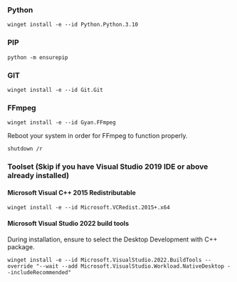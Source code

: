 ### Python

```
winget install -e --id Python.Python.3.10
```

### PIP

```
python -m ensurepip
```

### GIT

```
winget install -e --id Git.Git
```

### FFmpeg

```
winget install -e --id Gyan.FFmpeg
```

Reboot your system in order for FFmpeg to function properly.

```
shutdown /r
```

### Toolset (Skip if you have Visual Studio 2019 IDE or above already installed)

#### Microsoft Visual C++ 2015 Redistributable

```
winget install -e --id Microsoft.VCRedist.2015+.x64
```

#### Microsoft Visual Studio 2022 build tools

During installation, ensure to select the Desktop Development with C++ package.

```
winget install -e --id Microsoft.VisualStudio.2022.BuildTools --override "--wait --add Microsoft.VisualStudio.Workload.NativeDesktop --includeRecommended"
```


